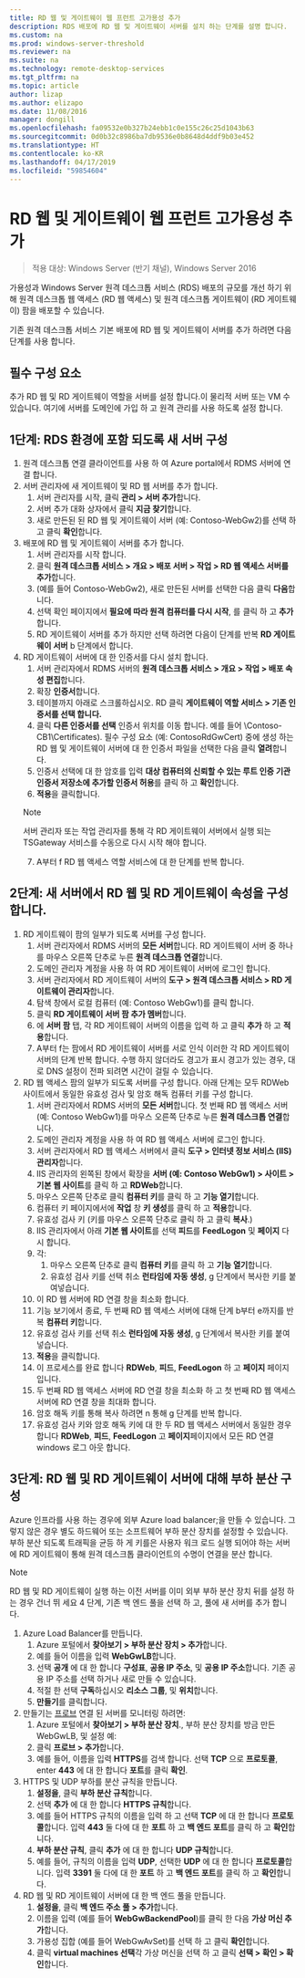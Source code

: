 ```yaml
---
title: RD 웹 및 게이트웨이 웹 프런트 고가용성 추가
description: RDS 배포에 RD 웹 및 게이트웨이 서버를 설치 하는 단계를 설명 합니다.
ms.custom: na
ms.prod: windows-server-threshold
ms.reviewer: na
ms.suite: na
ms.technology: remote-desktop-services
ms.tgt_pltfrm: na
ms.topic: article
author: lizap
ms.author: elizapo
ms.date: 11/08/2016
manager: dongill
ms.openlocfilehash: fa09532e0b327b24ebb1c0e155c26c25d1043b63
ms.sourcegitcommit: 0d0b32c8986ba7db9536e0b8648d4ddf9b03e452
ms.translationtype: HT
ms.contentlocale: ko-KR
ms.lasthandoff: 04/17/2019
ms.locfileid: "59854604"
---
```

# <a name="add-high-availability-to-the-rd-web-and-gateway-web-front"></a>RD 웹 및 게이트웨이 웹 프런트 고가용성 추가

>적용 대상: Windows Server (반기 채널), Windows Server 2016


가용성과 Windows Server 원격 데스크톱 서비스 (RDS) 배포의 규모를 개선 하기 위해 원격 데스크톱 웹 액세스 (RD 웹 액세스) 및 원격 데스크톱 게이트웨이 (RD 게이트웨이) 팜을 배포할 수 있습니다. 

기존 원격 데스크톱 서비스 기본 배포에 RD 웹 및 게이트웨이 서버를 추가 하려면 다음 단계를 사용 합니다.  

## <a name="pre-requisites"></a>필수 구성 요소

추가 RD 웹 및 RD 게이트웨이 역할을 서버를 설정 합니다.이 물리적 서버 또는 VM 수 있습니다. 여기에 서버를 도메인에 가입 하 고 원격 관리를 사용 하도록 설정 합니다.

## <a name="step-1-configure-the-new-server-to-be-part-of-the-rds-environment"></a>1단계: RDS 환경에 포함 되도록 새 서버 구성

1. 원격 데스크톱 연결 클라이언트를 사용 하 여 Azure portal에서 RDMS 서버에 연결 합니다.
2. 서버 관리자에 새 게이트웨이 및 RD 웹 서버를 추가 합니다.
    1. 서버 관리자를 시작, 클릭 **관리 > 서버 추가**합니다.   
    2. 서버 추가 대화 상자에서 클릭 **지금 찾기**합니다.   
    3. 새로 만든된 된 RD 웹 및 게이트웨이 서버 (예: Contoso-WebGw2)를 선택 하 고 클릭 **확인**합니다.
3. 배포에 RD 웹 및 게이트웨이 서버를 추가 합니다.  
    1. 서버 관리자를 시작 합니다.  
    2. 클릭 **원격 데스크톱 서비스 > 개요 > 배포 서버 > 작업 > RD 웹 액세스 서버를 추가**합니다.   
    3. (예를 들어 Contoso-WebGw2), 새로 만든된 서버를 선택한 다음 클릭 **다음**합니다.  
    4. 선택 확인 페이지에서 **필요에 따라 원격 컴퓨터를 다시 시작**, 를 클릭 하 고 **추가**합니다.  
    5. RD 게이트웨이 서버를 추가 하지만 선택 하려면 다음이 단계를 반복 **RD 게이트웨이 서버** b 단계에서 합니다.
4. RD 게이트웨이 서버에 대 한 인증서를 다시 설치 합니다.
    1.  서버 관리자에서 RDMS 서버의 **원격 데스크톱 서비스 > 개요 > 작업 > 배포 속성 편집**합니다.  
    2.  확장 **인증서**합니다.  
    3.  테이블까지 아래로 스크롤하십시오. RD 클릭 **게이트웨이 역할 서비스 > 기존 인증서를 선택 합니다.**  
    4.  클릭 **다른 인증서를 선택** 인증서 위치를 이동 합니다. 예를 들어 \Contoso-CB1\Certificates). 필수 구성 요소 (예: ContosoRdGwCert) 중에 생성 하는 RD 웹 및 게이트웨이 서버에 대 한 인증서 파일을 선택한 다음 클릭 **열려**합니다.  
    5.  인증서 선택에 대 한 암호를 입력 **대상 컴퓨터의 신뢰할 수 있는 루트 인증 기관 인증서 저장소에 추가할 인증서 허용**를 클릭 하 고 **확인**합니다.  
    6.  **적용**을 클릭합니다.
    > [!Note] 
    > 서버 관리자 또는 작업 관리자를 통해 각 RD 게이트웨이 서버에서 실행 되는 TSGateway 서비스를 수동으로 다시 시작 해야 합니다.
    7.  A부터 f RD 웹 액세스 역할 서비스에 대 한 단계를 반복 합니다.

## <a name="step-2-configure-rd-web-and-rd-gateway-properties-on-the-new-server"></a>2단계: 새 서버에서 RD 웹 및 RD 게이트웨이 속성을 구성 합니다.
1. RD 게이트웨이 팜의 일부가 되도록 서버를 구성 합니다.
    1.  서버 관리자에서 RDMS 서버의 **모든 서버**합니다. RD 게이트웨이 서버 중 하나를 마우스 오른쪽 단추로 누른 **원격 데스크톱 연결**합니다.
    2.  도메인 관리자 계정을 사용 하 여 RD 게이트웨이 서버에 로그인 합니다.  
    3.  서버 관리자에서 RD 게이트웨이 서버의 **도구 > 원격 데스크톱 서비스 > RD 게이트웨이 관리자**합니다.  
    4.  탐색 창에서 로컬 컴퓨터 (예: Contoso WebGw1)를 클릭 합니다.  
    5.  클릭 **RD 게이트웨이 서버 팜 추가 멤버**합니다.  
    6.  에 **서버 팜** 탭, 각 RD 게이트웨이 서버의 이름을 입력 하 고 클릭 **추가** 하 고 **적용**합니다.  
    7.  A부터 f는 팜에서 RD 게이트웨이 서버를 서로 인식 이러한 각 RD 게이트웨이 서버의 단계 반복 합니다. 수행 하지 않더라도 경고가 표시 경고가 있는 경우, 대로 DNS 설정이 전파 되려면 시간이 걸릴 수 있습니다.
2. RD 웹 액세스 팜의 일부가 되도록 서버를 구성 합니다. 아래 단계는 모두 RDWeb 사이트에서 동일한 유효성 검사 및 암호 해독 컴퓨터 키를 구성 합니다.
    1.  서버 관리자에서 RDMS 서버의 **모든 서버**합니다. 첫 번째 RD 웹 액세스 서버 (예: Contoso WebGw1)를 마우스 오른쪽 단추로 누른 **원격 데스크톱 연결**합니다.  
    2.  도메인 관리자 계정을 사용 하 여 RD 웹 액세스 서버에 로그인 합니다.  
    3.  서버 관리자에서 RD 웹 액세스 서버에서 클릭 **도구 > 인터넷 정보 서비스 (IIS) 관리자**합니다.  
    4.  IIS 관리자의 왼쪽된 창에서 확장을 **서버 (예: Contoso WebGw1) > 사이트 > 기본 웹 사이트**를 클릭 하 고 **RDWeb**합니다.  
    5.  마우스 오른쪽 단추로 클릭 **컴퓨터 키**를 클릭 하 고 **기능 열기**합니다.
    6.  컴퓨터 키 페이지에서에 **작업** 창 **키 생성**를 클릭 하 고 **적용**합니다.
    7.  유효성 검사 키 (키를 마우스 오른쪽 단추로 클릭 하 고 클릭 **복사**.)
    8.  IIS 관리자에서 아래 **기본 웹 사이트**를 선택 **피드**를 **FeedLogon** 및 **페이지** 다시 합니다.
    9. 각:
        1.  마우스 오른쪽 단추로 클릭 **컴퓨터 키**를 클릭 하 고 **기능 열기**합니다.
        2.  유효성 검사 키를 선택 취소 **런타임에 자동 생성**, g 단계에서 복사한 키를 붙여넣습니다.
    10.  이 RD 웹 서버에 RD 연결 창을 최소화 합니다.  
    11.  기능 보기에서 종료, 두 번째 RD 웹 액세스 서버에 대해 단계 b부터 e까지를 반복 **컴퓨터 키**합니다.
    12. 유효성 검사 키를 선택 취소 **런타임에 자동 생성**, g 단계에서 복사한 키를 붙여넣습니다.
    13. **적용**을 클릭합니다.
    14. 이 프로세스를 완료 합니다 **RDWeb**, **피드**, **FeedLogon** 하 고 **페이지** 페이지입니다.
    15. 두 번째 RD 웹 액세스 서버에 RD 연결 창을 최소화 하 고 첫 번째 RD 웹 액세스 서버에 RD 연결 창을 최대화 합니다.  
    16. 암호 해독 키를 통해 복사 하려면 n 통해 g 단계를 반복 합니다.
    17. 유효성 검사 키와 암호 해독 키에 대 한 두 RD 웹 액세스 서버에서 동일한 경우 합니다 **RDWeb**, **피드**, **FeedLogon** 고 **페이지**페이지에서 모든 RD 연결 windows 로그 아웃 합니다.

## <a name="step-3-configure-load-balancing-for-the-rd-web-and-rd-gateway-servers"></a>3단계: RD 웹 및 RD 게이트웨이 서버에 대해 부하 분산 구성

Azure 인프라를 사용 하는 경우에 외부 Azure load balancer;을 만들 수 있습니다. 그렇지 않은 경우 별도 하드웨어 또는 소프트웨어 부하 분산 장치를 설정할 수 있습니다. 부하 분산 되도록 트래픽을 균등 하 게 키를은 사용자 워크 로드 실행 되어야 하는 서버에 RD 게이트웨이 통해 원격 데스크톱 클라이언트의 수명이 연결을 분산 합니다.

> [!Note] 
> RD 웹 및 RD 게이트웨이 실행 하는 이전 서버를 이미 외부 부하 분산 장치 뒤를 설정 하는 경우 건너 뛰 세요 4 단계, 기존 백 엔드 풀을 선택 하 고, 풀에 새 서버를 추가 합니다.

1.  Azure Load Balancer를 만듭니다.  
    1.  Azure 포털에서 **찾아보기 > 부하 분산 장치 > 추가**합니다.  
    2.  예를 들어 이름을 입력 **WebGwLB**합니다.  
    3.  선택 **공개** 에 대 한 합니다 **구성표**, **공용 IP 주소**, 및 **공용 IP 주소**합니다. 기존 공용 IP 주소를 선택 하거나 새로 만들 수 있습니다. 
    4.  적절 한 선택 **구독**하십시오 **리소스 그룹**, 및 **위치**합니다.
    5.  **만들기**를 클릭합니다.  
2. 만들기는 [프로브](https://azure.microsoft.com/documentation/articles/load-balancer-custom-probe-overview/) 연결 된 서버를 모니터링 하려면:  
    1.  Azure 포털에서 **찾아보기 > 부하 분산 장치**., 부하 분산 장치를 방금 만든 WebGwLB, 및 설정 예:  
    2.  클릭 **프로브 > 추가**합니다.  
    3.  예를 들어, 이름을 입력 **HTTPS**를 검색 합니다. 선택 **TCP** 으로 **프로토콜**, enter **443** 에 대 한 합니다 **포트**를 클릭 **확인**.   
3.  HTTPS 및 UDP 부하를 분산 규칙을 만듭니다.  
    1.  **설정을**, 클릭 **부하 분산 규칙**합니다.  
    2.  선택 **추가** 에 대 한 합니다 **HTTPS 규칙**합니다.  
    3.  예를 들어 HTTPS 규칙의 이름을 입력 하 고 선택 **TCP** 에 대 한 합니다 **프로토콜**합니다. 입력 **443** 둘 다에 대 한 **포트** 하 고 **백 엔드 포트**를 클릭 하 고 **확인**합니다.  
    4.  **부하 분산 규칙**, 클릭 **추가** 에 대 한 합니다 **UDP 규칙**합니다.  
    5.  예를 들어, 규칙의 이름을 입력 **UDP**, 선택한 **UDP** 에 대 한 합니다 **프로토콜**합니다. 입력 **3391** 둘 다에 대 한 **포트** 하 고 **백 엔드 포트**를 클릭 하 고 **확인**합니다.  
4. RD 웹 및 RD 게이트웨이 서버에 대 한 백 엔드 풀을 만듭니다.
      1. **설정을**, 클릭 **백 엔드 주소 풀 > 추가**합니다.   
      2. 이름을 입력 (예를 들어 **WebGwBackendPool**)를 클릭 한 다음 **가상 머신 추가**합니다.  
      3. 가용성 집합 (예를 들어 WebGwAvSet)를 선택 하 고 클릭 **확인**합니다.   
      4. 클릭 **virtual machines 선택**각 가상 머신을 선택 하 고 클릭 **선택 > 확인 > 확인**합니다.
